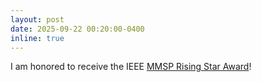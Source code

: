 ```yaml
---
layout: post
date: 2025-09-22 00:20:00-0400
inline: true
---
```


I am honored to receive the IEEE [MMSP Rising Star Award](https://attend.ieee.org/mmsp-2025/awards/)! 
